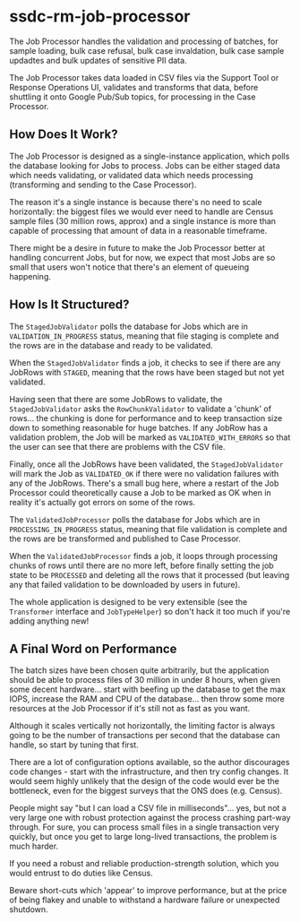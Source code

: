 # ssdc-rm-job-processor

The Job Processor handles the validation and processing of batches, for sample loading, bulk case refusal, bulk case invaldation, bulk case sample updadtes and bulk updates of sensitive PII data.

The Job Processor takes data loaded in CSV files via the Support Tool or Response Operations UI, validates and transforms that data, before shuttling it onto Google Pub/Sub topics, for processing in the Case Processor.

## How Does It Work?

The Job Processor is designed as a single-instance application, which polls the database looking for Jobs to process. Jobs can be either staged data which needs validating, or validated data which needs processing (transforming and sending to the Case Processor).

The reason it's a single instance is because there's no need to scale horizontally: the biggest files we would ever need to handle are Census sample files (30 million rows, approx)  and a single instance is more than capable of processing that amount of data in a reasonable timeframe.

There might be a desire in future to make the Job Processor better at handling concurrent Jobs, but for now, we expect that most Jobs are so small that users won't notice that there's an element of queueing happening.

## How Is It Structured?

The `StagedJobValidator` polls the database for Jobs which are in `VALIDATION_IN_PROGRESS` status, meaning that file staging is complete and the rows are in the database and ready to be validated.

When the `StagedJobValidator` finds a job, it checks to see if there are any JobRows with `STAGED`, meaning that the rows have been staged but not yet validated.

Having seen that there are some JobRows to validate, the `StagedJobValidator` asks the `RowChunkValidator` to validate a 'chunk' of rows... the chunking is done for performance and to keep transaction size down to something reasonable for huge batches.
If any JobRow has a validation problem, the Job will be marked as `VALIDATED_WITH_ERRORS` so that the user can see that there are problems with the CSV file.

Finally, once all the JobRows have been validated, the `StagedJobValidator` will mark the Job as `VALIDATED_OK` if there were no validation failures with any of the JobRows. There's a small bug here, where a restart of the Job Processor could theoretically cause a Job to be marked as OK when in reality it's actually got errors on some of the rows.

The `ValidatedJobProcessor` polls the database for Jobs which are in `PROCESSING_IN_PROGRESS` status, meaning that file validation is complete and the rows are be transformed and published to Case Processor.

When the `ValidatedJobProcessor` finds a job, it loops through processing chunks of rows until there are no more left, before finally setting the job state to be `PROCESSED` and deleting all the rows that it processed (but leaving any that failed validation to be downloaded by users in future).

The whole application is designed to be very extensible (see the `Transformer` interface and `JobTypeHelper`) so don't hack it too much if you're adding anything new!

## A Final Word on Performance

The batch sizes have been chosen quite arbitrarily, but the application should be able to process files of 30 million in under 8 hours, when given some decent hardware... start with beefing up the database to get the max IOPS, increase the RAM and CPU of the database... then throw some more resources at the Job Processor if it's still not as fast as you want.

Although it scales vertically not horizontally, the limiting factor is always going to be the number of transactions per second that the database can handle, so start by tuning that first.

There are a lot of configuration options available, so the author discourages code changes - start with the infrastructure, and then try config changes. It would seem highly unlikely that the design of the code would ever be the bottleneck, even for the biggest surveys that the ONS does (e.g. Census).

People might say "but I can load a CSV file in milliseconds"... yes, but not a very large one with robust protection against the process crashing part-way through. For sure, you can process small files in a single transaction very quickly, but once you get to large long-lived transactions, the problem is much harder.

If you need a robust and reliable production-strength solution, which you would entrust to do duties like Census.

Beware short-cuts which 'appear' to improve performance, but at the price of being flakey and unable to withstand a hardware failure or unexpected shutdown.